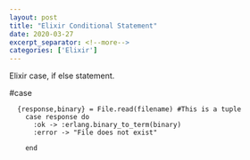 ```yaml
---
layout: post
title: "Elixir Conditional Statement"
date: 2020-03-27
excerpt_separator: <!--more-->
categories: ['Elixir']
---
```


Elixir case, if else statement.

<!--more-->

#case

```
  {response,binary} = File.read(filename) #This is a tuple
    case response do
      :ok -> :erlang.binary_to_term(binary)
      :error -> "File does not exist"

    end

```